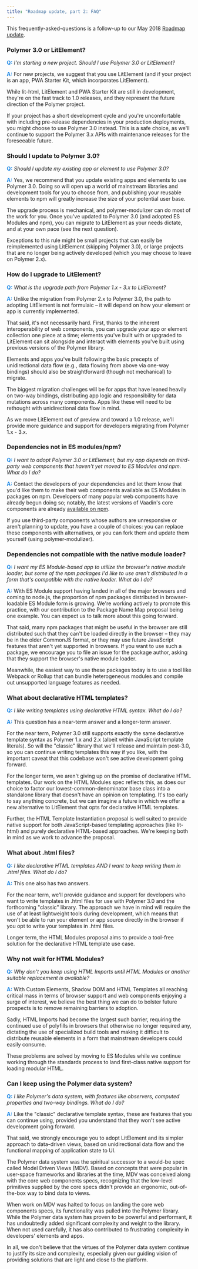 ```yaml
---
title: "Roadmap update, part 2: FAQ"
---
```


<style>
b.qa {
    color: #1e88e5;
    font-weight: bold;
}
</style>

<!-- toc -->

This frequently-asked-questions is a follow-up to our May 2018 [Roadmap update](/blog/2018-05-02-roadmap-update).

### Polymer 3.0 or LitElement?

<b class="qa">Q:</b> <i>I'm starting a new project. Should I use Polymer 3.0 or LitElement?</i>

<b class="qa">A:</b> For new projects, we suggest that you use LitElement (and if your project is an app, PWA Starter Kit, which incorporates LitElement).

While lit-html, LitElement and PWA Starter Kit are still in development, they're on the fast track to 1.0 releases, and they represent the future direction of the Polymer project.

If your project has a short development cycle and you're uncomfortable with including pre-release dependencies in your production deployments, you might choose to use Polymer 3.0 instead. This is a safe choice, as we'll continue to support the Polymer 3.x APIs with maintenance releases for the foreseeable future.


### Should I update to Polymer 3.0?

<b class="qa">Q:</b> <i>Should I update my existing app or element to use Polymer 3.0?</i>

<b class="qa">A:</b> Yes, we recommend that you update existing apps and elements to use Polymer 3.0. Doing so will open up a world of mainstream libraries and development tools for you to choose from, and publishing your reusable elements to npm will greatly increase the size of your potential user base.

The upgrade process is mechanical, and polymer-modulizer can do most of the work for you. Once you've updated to Polymer 3.0 (and adopted ES Modules and npm), you can migrate to LitElement as your needs dictate, and at your own pace (see the next question).

Exceptions to this rule might be small projects that can easily be reimplemented using LitElement (skipping Polymer 3.0), or large projects that are no longer being actively developed (which you may choose to leave on Polymer 2.x). 


### How do I upgrade to LitElement?

<b class="qa">Q:</b> <i>What is the upgrade path from Polymer 1.x - 3.x to LitElement?</i>

<b class="qa">A:</b> Unlike the migration from Polymer 2.x to Polymer 3.0, the path to adopting LitElement is not formulaic – it will depend on how your element or app is currently implemented.

That said, it's not necessarily hard. First, thanks to the inherent interoperability of web components, you can upgrade your app or element collection one piece at a time; elements you've built with or upgraded to LitElement can sit alongside and interact with elements you've built using previous versions of the Polymer library.

Elements and apps you've built following the basic precepts of unidirectional data flow (e.g., data flowing from above via one-way bindings) should also be straightforward (though not mechanical) to migrate.

The biggest migration challenges will be for apps that have leaned heavily on two-way bindings, distributing app logic and responsibility for data mutations across many components. Apps like these will need to be rethought with unidirectional data flow in mind.

As we move LitElement out of preview and toward a 1.0 release, we'll provide more guidance and support for developers migrating from Polymer 1.x - 3.x.


### Dependencies not in ES modules/npm?

<b class="qa">Q:</b> <i>I want to adopt Polymer 3.0 or LitElement, but my app depends on third-party web components that haven't yet moved to ES Modules and npm. What do I do?</i>

<b class="qa">A:</b> Contact the developers of your dependencies and let them know that you'd like them to make their web components available as ES Modules in packages on npm. Developers of many popular web components have already begun doing so; notably, the latest versions of Vaadin's core components are already [available on npm](https://www.npmjs.com/search?q=%40vaadin).

If you use third-party components whose authors are unresponsive or aren't planning to update, you have a couple of choices: you can replace these components with alternatives, or you can fork them and update them yourself (using polymer-modulizer).


### Dependencies not compatible with the native module loader?

<b class="qa">Q:</b> <i>I want my ES Module-based app to utilize the browser's native module loader, but some of the npm packages I'd like to use aren't distributed in a form that's compatible with the native loader. What do I do?</i>

<b class="qa">A:</b> With ES Module support having landed in all of the major browsers and coming to node.js, the proportion of npm packages distributed in browser-loadable ES Module form is growing. We're working actively to promote this practice, with our contribution to the Package Name Map proposal being one example. You can expect us to talk more about this going forward.

That said, many npm packages that might be useful in the browser are still distributed such that they can't be loaded directly in the browser – they may be in the older CommonJS format, or they may use future JavaScript features that aren't yet supported in browsers. If you want to use such a package, we encourage you to file an issue for the package author, asking that they support the browser's native module loader.

Meanwhile, the easiest way to use these packages today is to use a tool like Webpack or Rollup that can bundle heterogeneous modules and compile out unsupported language features as needed.

### What about declarative HTML templates?

<b class="qa">Q:</b> <i>I like writing templates using declarative HTML syntax. What do I do?</i>

<b class="qa">A:</b> This question has a near-term answer and a longer-term answer.

For the near term, Polymer 3.0 still supports exactly the same declarative template syntax as Polymer 1.x and 2.x (albeit within JavaScript template literals). So will the "classic" library that we'll release and maintain post-3.0, so you can continue writing templates this way if you like, with the important caveat that this codebase won't see active development going forward.

For the longer term, we aren't giving up on the promise of declarative HTML templates. Our work on the HTML Modules spec reflects this, as does our choice to factor our lowest-common-denominator base class into a standalone library that doesn't have an opinion on templating. It's too early to say anything concrete, but we can imagine a future in which we offer a new alternative to LitElement that opts for declarative HTML templates.

Further, the HTML Template Instantiation proposal is well suited to provide native support for both JavaScript-based templating approaches (like lit-html) and purely declarative HTML-based approaches. We're keeping both in mind as we work to advance the proposal.


### What about .html files?

<b class="qa">Q:</b> <i>I like declarative HTML templates AND I want to keep writing them in .html files. What do I do?</i>

<b class="qa">A:</b> This one also has two answers.

For the near term, we'll provide guidance and support for developers who want to write templates in .html files for use with Polymer 3.0 and the forthcoming "classic" library. The approach we have in mind will require the use of at least lightweight tools during development, which means that won't be able to run your element or app source directly in the browser if you opt to write your templates in .html files.

Longer term, the HTML Modules proposal aims to provide a tool-free solution for the declarative HTML template use case.


### Why not wait for HTML Modules?

<b class="qa">Q:</b> <i>Why don't you keep using HTML Imports until HTML Modules or another suitable replacement is available?</i>

<b class="qa">A:</b> With Custom Elements, Shadow DOM and HTML Templates all reaching critical mass in terms of browser support and web components enjoying a surge of interest, we believe the best thing we can do to bolster future prospects is to remove remaining barriers to adoption.

Sadly, HTML Imports had become the largest such barrier, requiring the continued use of polyfills in browsers that otherwise no longer required any, dictating the use of specialized build tools and making it difficult to distribute reusable elements in a form that mainstream developers could easily consume.

These problems are solved by moving to ES Modules while we continue working through the standards process to land first-class native support for loading modular HTML.


### Can I keep using the Polymer data system?

<b class="qa">Q:</b> <i>I like Polymer's data system, with features like observers, computed properties and two-way bindings. What do I do?</i>

<b class="qa">A:</b> Like the "classic" declarative template syntax, these are features that you can continue using, provided you understand that they won't see active development going forward.

That said, we strongly encourage you to adopt LitElement and its simpler approach to data-driven views, based on unidirectional data flow and the functional mapping of application state to UI.

The Polymer data system was the spiritual successor to a would-be spec called Model Driven Views (MDV). Based on concepts that were popular in user-space frameworks and libraries at the time, MDV was conceived along with the core web components specs, recognizing that the low-level primitives supplied by the core specs didn't provide an ergonomic, out-of-the-box way to bind data to views.

When work on MDV was halted to focus on landing the core web components specs, its functionality was pulled into the Polymer library. While the Polymer data system has proven to be powerful and performant, it has undoubtedly added significant complexity and weight to the library. When not used carefully, it has also contributed to frustrating complexity in developers' elements and apps.

In all, we don't believe that the virtues of the Polymer data system continue to justify its size and complexity, especially given our guiding vision of providing solutions that are light and close to the platform.
